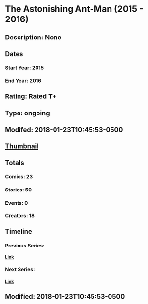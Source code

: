 # The Astonishing Ant-Man (2015 - 2016)
## Description: None
## Dates
### Start Year: 2015
### End Year: 2016
## Rating: Rated T+
## Type: ongoing
## Modifed: 2018-01-23T10:45:53-0500
## [Thumbnail](http://i.annihil.us/u/prod/marvel/i/mg/4/50/5605b788695dc.jpg)
## Totals
### Comics: 23
### Stories: 50
### Events: 0
### Creators: 18
## Timeline
### Previous Series: 
#### [Link]()
### Next Series: 
#### [Link]()
## Modified: 2018-01-23T10:45:53-0500